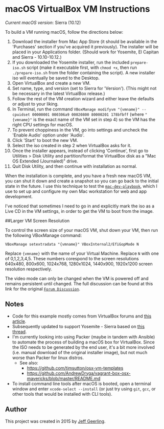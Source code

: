 # macOS VirtualBox VM Instructions

*Current macOS version*: Sierra (10.12)

To build a VM running macOS, follow the directions below:

  1. Download the installer from Mac App Store (it should be available in the 'Purchases' section if you've acquired it previously). The installer will be placed in your Applications folder.  (Should work for Yosemite, El Capitan and Sierra - 10.10-10.12.)
  2. If you downloaded the Yosemite installer, run the included `prepare-iso.sh` script (make it executable first, with `chmod +x`, then run `./prepare-iso.sh` from the folder containing the script).  A new installer iso will eventually be saved to the Desktop.
  3. Open VirtualBox and create a new VM.
  4. Set name, type, and version (set to Sierra for 'Version'). (This might not be necessary in the latest VirtualBox release.)
  5. Follow the rest of the VM creation wizard and either leave the defaults or adjust to your liking.
  6. In Terminal, run the command `VBoxManage modifyvm "{vmname}" --cpuidset 00000001 000306a9 00020800 80000201 178bfbff` (where `"{vmname}"` is the exact name of the VM set in step 4) so the VM has the right CPU settings for macOS.
  7. To prevent choppiness in the VM, go into settings and uncheck the 'Enable Audio' option under 'Audio'.
  8. Click 'Start' to boot the new VM.
  9. Select the iso created in step 2 when VirtualBox asks for it.
  10. Once the installer appears, instead of clicking 'Continue', first go to Utilities > Disk Utility and partition/format the VirtualBox disk as a "Mac OS Extended (Journaled)" drive.
  11. Quit Disk Utility, and then continue with installation as normal.

When the installation is complete, and you have a fresh new macOS VM, you can shut it down and create a snapshot so you can go back to the initial state in the future. I use this technique to test the [`mac-dev-playbook`](https://github.com/geerlingguy/mac-dev-playbook), which I use to set up and configure my own Mac workstation for web and app development.

I've noticed that sometimes I need to go in and explicitly mark the iso as a Live CD in the VM settings, in order to get the VM to boot from the image.

##Larger VM Screen Resolution

To control the screen size of your macOS VM, shut down your VM, then run the following VBoxManage command:

`VBoxManage setextradata "{vmname}" VBoxInternal2/EfiGopMode N`  

Replace `{vmname}` with the name of your Virtual Machine.  Replace `N` with one of 0,1,2,3,4,5.  These numbers corespond to the screen resolutions 640x480, 800x600, 1024x768, 1280x1024, 1440x900, 1920x1200 screen resolution respectively.

The video mode can only be changed when the VM is powered off and remains persistent until changed.  The full discussion can be found at this link for the original [`Forum Discussion`](https://forums.virtualbox.org/viewtopic.php?f=22&t=54030).

## Notes

  - Code for this example mostly comes from VirtualBox forums and [this article](http://sqar.blogspot.de/2014/10/installing-yosemite-in-virtualbox.html).
  - Subsequently updated to support Yosemite - Sierra based on [this thread](https://forums.virtualbox.org/viewtopic.php?f=22&t=77068&p=358865&hilit=elCapitan+iso#p358865).
  - I'm currently looking into using Packer (maybe in tandem with Ansible) to automate the process of building a macOS box for VirtualBox. Since the ISO needs to be generated by the end user, it's a bit more involved (i.e. manual download of the original installer image), but not much worse than Packer for linux distros.
    - See also:
      - https://github.com/timsutton/osx-vm-templates
      - https://github.com/AndrewDryga/vagrant-box-osx-mavericks/blob/master/README.md
  - To install command line tools after macOS is booted, open a terminal window and enter `xcode-select --install` (or just try using `git`, `gcc`, or other tools that would be installed with CLI tools).

## Author

This project was created in 2015 by [Jeff Geerling](http://jeffgeerling.com/).
